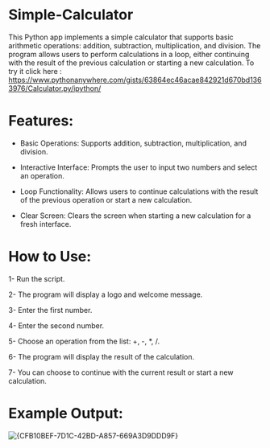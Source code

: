# Simple-Calculator
This Python app implements a simple calculator that supports basic arithmetic operations: addition, subtraction, multiplication, and division. The program allows users to perform calculations in a loop, either continuing with the result of the previous calculation or starting a new calculation.
To try it click here : https://www.pythonanywhere.com/gists/63864ec46acae842921d670bd1363976/Calculator.py/ipython/
# Features:
* Basic Operations: Supports addition, subtraction, multiplication, and division.

* Interactive Interface: Prompts the user to input two numbers and select an operation.

* Loop Functionality: Allows users to continue calculations with the result of the previous operation or start a new calculation.

* Clear Screen: Clears the screen when starting a new calculation for a fresh interface.

# How to Use:
1- Run the script.

2- The program will display a logo and welcome message.

3- Enter the first number.

4- Enter the second number.

5- Choose an operation from the list: +, -, *, /.

6- The program will display the result of the calculation.

7- You can choose to continue with the current result or start a new calculation.
# Example Output:
![{CFB10BEF-7D1C-42BD-A857-669A3D9DDD9F}](https://github.com/user-attachments/assets/1c325a7a-1e8e-45b5-b80b-6121c464bc5a)

